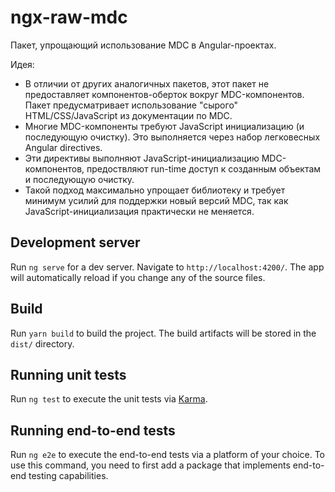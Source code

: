 # ngx-raw-mdc

Пакет, упрощающий использование MDC в Angular-проектах.

Идея:
* В отличии от других аналогичных пакетов, этот пакет не предоставляет компонентов-оберток вокруг MDC-компонентов. Пакет предусматривает использование "сырого" HTML/CSS/JavaScript из документации по MDC.
* Многие MDC-компоненты требуют JavaScript инициализацию (и последующую очистку). Это выполняется через набор легковесных Angular directives.
* Эти директивы выполняют JavaScript-инициализацию MDC-компонентов, предоствляют run-time доступ к созданным объектам и последующую очистку.
* Такой подход максимально упрощает библиотеку и требует минимум усилий для поддержки новый версий MDC, так как JavaScript-инициализация практически не меняется.



## Development server

Run `ng serve` for a dev server. Navigate to `http://localhost:4200/`. The app will automatically reload if you change any of the source files.

## Build

Run `yarn build` to build the project. The build artifacts will be stored in the `dist/` directory.

## Running unit tests

Run `ng test` to execute the unit tests via [Karma](https://karma-runner.github.io).

## Running end-to-end tests

Run `ng e2e` to execute the end-to-end tests via a platform of your choice. To use this command, you need to first add a package that implements end-to-end testing capabilities.
